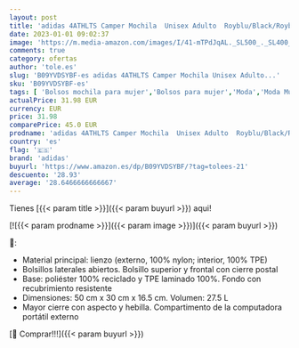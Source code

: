 ```yaml
---
layout: post
title: 'adidas 4ATHLTS Camper Mochila  Unisex Adulto  Royblu/Black/Royblu  50 cm x 30 cm x 16.5 cm'
date: 2023-01-01 09:02:37
image: 'https://m.media-amazon.com/images/I/41-mTPdJqAL._SL500_._SL400_.jpg'
comments: true
category: ofertas
author: 'tole.es'
slug: 'B09YVDSYBF-es adidas 4ATHLTS Camper Mochila Unisex Adulto...'
sku: 'B09YVDSYBF-es'
tags: [ 'Bolsos mochila para mujer','Bolsos para mujer','Moda','Moda Mujer','adidas','mochila','🇪🇸', ]
actualPrice: 31.98 EUR
currency: EUR
price: 31.98
comparePrice: 45.0 EUR
prodname: 'adidas 4ATHLTS Camper Mochila  Unisex Adulto  Royblu/Black/Royblu  50 cm x 30 cm x 16.5 cm'
country: 'es'
flag: '🇪🇸'
brand: 'adidas'
buyurl: 'https://www.amazon.es/dp/B09YVDSYBF/?tag=tolees-21'
descuento: '28.93'
average: '28.6466666666667'
---
```


Tienes [{{< param title >}}]({{< param buyurl >}}) aqui!

[![{{< param prodname >}}]({{< param image >}})]({{< param buyurl >}})

🔎:

- Material principal: lienzo (externo, 100% nylon; interior, 100% TPE)
- Bolsillos laterales abiertos. Bolsillo superior y frontal con cierre postal
- Base: poliéster 100% reciclado y TPE laminado 100%. Fondo con recubrimiento resistente
- Dimensiones: 50 cm x 30 cm x 16.5 cm. Volumen: 27.5 L
- Mayor cierre con aspecto y hebilla. Compartimento de la computadora portátil externo

[🛒 Comprar!!!]({{< param buyurl >}})
